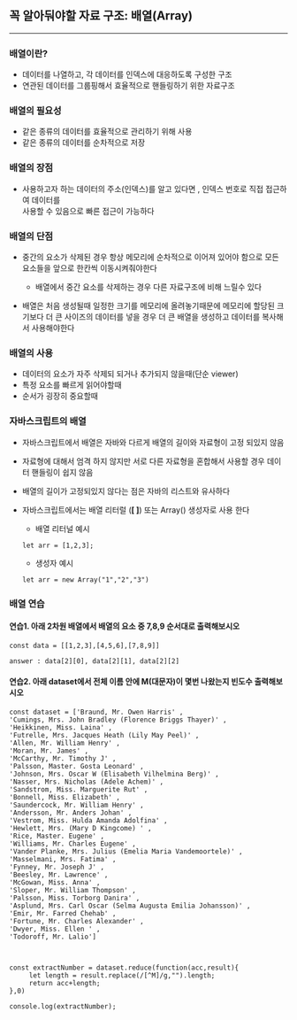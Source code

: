 ## 꼭 알아둬야할 자료 구조: 배열(Array)
--------------------------------------------------------------------------------------

### <strong>배열이란?</strong> 

- 데이터를 나열하고, 각 데이터를 인덱스에 대응하도록 구성한 구조
- 연관된 데이터를 그룹핑해서 효율적으로 핸들링하기 위한 자료구조 

### <strong>배열의 필요성</strong>  
- 같은 종류의 데이터를 효율적으로 관리하기 위해 사용
- 같은 종류의 데이터를 순차적으로 저장

### <strong>배열의 장점</strong>  
- 사용하고자 하는 데이터의 주소(인덱스)를 알고 있다면 , 인덱스 번호로 직접 접근하여 데이터를  
  사용할 수 있음으로 빠른 접근이 가능하다 

### <strong>배열의 단점</strong> 
-  중간의 요소가 삭제된 경우 항상 메모리에 순차적으로 이어져 있어야 함으로  모든 요소들을 앞으로 한칸씩 이동시켜줘야한다
   - 배열에서 중간 요소를 삭제하는 경우 다른 자료구조에 비해 느릴수 있다

- 배열은 처음 생성될때 일정한 크기를 메모리에 올려놓기때문에 메모리에 할당된 크기보다 더 큰 사이즈의 데이터를 넣을 경우 더 큰 배열을 생성하고 데이터를 복사해서 사용해야한다  

### <strong>배열의 사용</strong> 
- 데이터의 요소가 자주 삭제되 되거나 추가되지 않을때(단순 viewer)
- 특정 요소를 빠르게 읽어야할때
- 순서가 굉장히 중요할때 

### <strong>자바스크립트의 배열</strong> 

-  자바스크립트에서 배열은 자바와 다르게 배열의 길이와 자료형이 고정 되있지 않음
- 자료형에 대해서 엄격 하지 않지만 서로 다른 자료형을 혼합해서 사용할 경우 데이터        핸들링이 쉽지 않음
- 배열의 길이가 고정되있지 않다는 점은 자바의 리스트와 유사하다

- 자바스크립트에서는 배열 리터럴 (<strong>[ ]</strong>) 또는  Array() 생성자로 사용 한다 
  - 배열 리터널 예시  
  ``` 
  let arr = [1,2,3];
  ```
  - 생성자 예시 
  ```
  let arr = new Array("1","2","3")
  ```


### <strong>배열 연습</strong>
#### 연습1.  아래 2차원 배열에서 배열의 요소 중 7,8,9 순서대로 출력해보시오
```
const data = [[1,2,3],[4,5,6],[7,8,9]]

answer : data[2][0], data[2][1], data[2][2]
```


#### 연습2. 아래 dataset에서 전체 이름 안에 M(대문자)이 몇번 나왔는지 빈도수 출력해보시오
```
const dataset = ['Braund, Mr. Owen Harris' ,
'Cumings, Mrs. John Bradley (Florence Briggs Thayer)' ,
'Heikkinen, Miss. Laina' ,
'Futrelle, Mrs. Jacques Heath (Lily May Peel)' ,
'Allen, Mr. William Henry' ,
'Moran, Mr. James' ,
'McCarthy, Mr. Timothy J' ,
'Palsson, Master. Gosta Leonard' ,
'Johnson, Mrs. Oscar W (Elisabeth Vilhelmina Berg)' ,
'Nasser, Mrs. Nicholas (Adele Achem)' ,
'Sandstrom, Miss. Marguerite Rut' ,
'Bonnell, Miss. Elizabeth' ,
'Saundercock, Mr. William Henry' ,
'Andersson, Mr. Anders Johan' ,
'Vestrom, Miss. Hulda Amanda Adolfina' ,
'Hewlett, Mrs. (Mary D Kingcome) ' ,
'Rice, Master. Eugene' ,
'Williams, Mr. Charles Eugene' ,
'Vander Planke, Mrs. Julius (Emelia Maria Vandemoortele)' ,
'Masselmani, Mrs. Fatima' ,
'Fynney, Mr. Joseph J' ,
'Beesley, Mr. Lawrence' ,
'McGowan, Miss. Anna' ,
'Sloper, Mr. William Thompson' ,
'Palsson, Miss. Torborg Danira' ,
'Asplund, Mrs. Carl Oscar (Selma Augusta Emilia Johansson)' ,
'Emir, Mr. Farred Chehab' ,
'Fortune, Mr. Charles Alexander' ,
'Dwyer, Miss. Ellen ' ,
'Todoroff, Mr. Lalio']



const extractNumber = dataset.reduce(function(acc,result){
     let length = result.replace(/[^M]/g,"").length;
     return acc+length;
},0)

console.log(extractNumber);
```




